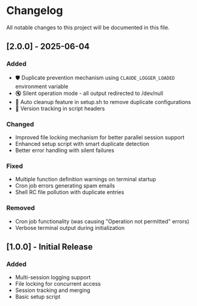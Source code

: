 # Changelog

All notable changes to this project will be documented in this file.

## [2.0.0] - 2025-06-04

### Added
- 🛡️ Duplicate prevention mechanism using `CLAUDE_LOGGER_LOADED` environment variable
- 🔇 Silent operation mode - all output redirected to /dev/null
- 🧹 Auto cleanup feature in setup.sh to remove duplicate configurations
- 📝 Version tracking in script headers

### Changed
- Improved file locking mechanism for better parallel session support
- Enhanced setup script with smart duplicate detection
- Better error handling with silent failures

### Fixed
- Multiple function definition warnings on terminal startup
- Cron job errors generating spam emails
- Shell RC file pollution with duplicate entries

### Removed
- Cron job functionality (was causing "Operation not permitted" errors)
- Verbose terminal output during initialization

## [1.0.0] - Initial Release

### Added
- Multi-session logging support
- File locking for concurrent access
- Session tracking and merging
- Basic setup script